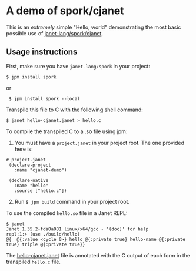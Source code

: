 # A demo of spork/cjanet

This is an _extremely_ simple "Hello, world" demonstrating the most basic possible use of [janet-lang/spork/cjanet](https://github.com/janet-lang/spork/cjanet).

## Usage instructions

First, make sure you have `janet-lang/spork` in your project:

```console
$ jpm install spork
```
or
```
 $ jpm install spork --local
```

Transpile this file to C with the following shell command:

```console
$ janet hello-cjanet.janet > hello.c
```

To compile the transpiled C to a .so file using jpm:

1. You must have a `project.janet` in your project root. The one provided here is:
 
```janet
# project.janet
 (declare-project
   :name "cjanet-demo")
   
 (declare-native
   :name "hello"
   :source ["hello.c"])
 ```
   
2. Run `$ jpm build` command in your project root.
 
 To use the compiled `hello.so` file in a Janet REPL:
```console 
$ janet
Janet 1.35.2-fda0a081 linux/x64/gcc - '(doc)' for help
repl:1:> (use ./build/hello)
@{_ @{:value <cycle 0>} hello @{:private true} hello-name @{:private true} triple @{:private true}}
```

The [hello-cjanet.janet](hello-cjanet.janet) file is annotated with the C output of each form in the transpiled `hello.c` file.

